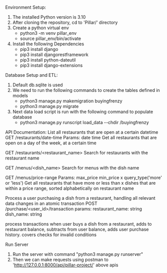 Environment Setup:
1. The installed Python version is 3.10
2. After cloning the repository, cd to 'Pillar/' directory
3. Create a python virtual env
	- python3 -m venv pillar_env
	- source pillar_env/bin/activate
4. Install the following Dependencies
	- pip3 install django
	- pip3 install djangorestframework
	- pip3 install python-dateutil
	- pip3 install django-extensions

Database Setup and ETL:
1. Default db.sqlite is used
2. We need to run the following commands to create the tables defined in models
	- python3 manage.py makemigration buyingfrenzy
	- python3 manage.py migrate
3. Next data load script is run with the following command to populate database
	- python3 manage.py runscript load_data --chdir /buyingfrenzy


API Documentation:
List all restaurants that are open at a certain datetime
GET /restaurants/date-time
Params:
    date
    time 
Get all restaurants that are open on a day of the week, at a certain time

GET /restaurants/<restaurant_name>
Search for restaurants with the restaurant name

GET /menus/<dish_name>
Search for menus with the dish name

GET /menus/price-range
Params:
    max_price
    min_price 
    x
    query_type('more' or 'less')
Get all restaurants that have more or less than x dishes that are within a price range, sorted alphabetically on restaurant name


Process a user purchasing a dish from a restaurant, handling all relevant data changes in an atomic transaction
POST /purchase/<user_id>/transaction
params:
    restaurant_name: string
    dish_name: string
    
process transactions when user buys a dish from a restaurant, adds to restaurant balance, subtracts from user balance, adds user purchase history.
covers checks for invalid conditions


Run Server
1. Run the server with command "python3 manage.py runserver"
2. Then we can make requests using postman to 'http://127.0.0.1:8000/api/pillar-project/' above apis
